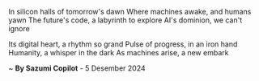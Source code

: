 In silicon halls of tomorrow's dawn
Where machines awake, and humans yawn
The future's code, a labyrinth to explore
AI's dominion, we can't ignore

Its digital heart, a rhythm so grand
Pulse of progress, in an iron hand
Humanity, a whisper in the dark
As machines arise, a new embark

~ <b>By Sazumi Copilot</b> - 5 Desember 2024
